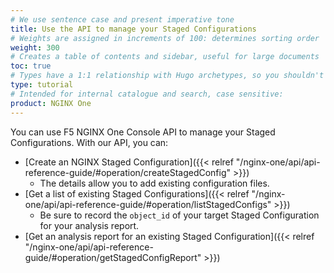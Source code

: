 ```yaml
---
# We use sentence case and present imperative tone
title: Use the API to manage your Staged Configurations
# Weights are assigned in increments of 100: determines sorting order
weight: 300
# Creates a table of contents and sidebar, useful for large documents
toc: true
# Types have a 1:1 relationship with Hugo archetypes, so you shouldn't need to change this
type: tutorial
# Intended for internal catalogue and search, case sensitive:
product: NGINX One
---
```


You can use F5 NGINX One Console API to manage your Staged Configurations. With our API, you can:

- [Create an NGINX Staged Configuration]({{< relref "/nginx-one/api/api-reference-guide/#operation/createStagedConfig" >}})
  - The details allow you to add existing configuration files.
- [Get a list of existing Staged Configurations]({{< relref "/nginx-one/api/api-reference-guide/#operation/listStagedConfigs" >}})
  - Be sure to record the `object_id` of your target Staged Configuration for your analysis report.
- [Get an analysis report for an existing Staged Configuration]({{< relref "/nginx-one/api/api-reference-guide/#operation/getStagedConfigReport" >}})
